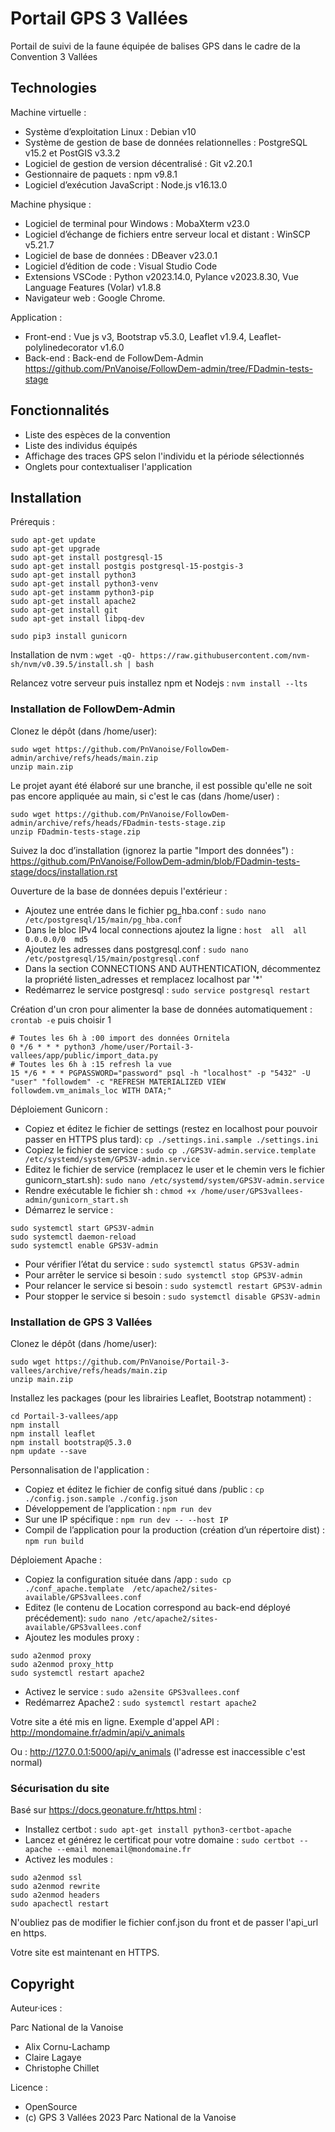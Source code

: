 # Portail GPS 3 Vallées
Portail de suivi de la faune équipée de balises GPS dans le cadre de la Convention 3 Vallées

## Technologies

Machine virtuelle :
- Système d’exploitation Linux : Debian v10
- Système de gestion de base de données relationnelles : PostgreSQL v15.2 et PostGIS v3.3.2
- Logiciel de gestion de version décentralisé : Git v2.20.1
- Gestionnaire de paquets : npm v9.8.1
- Logiciel d’exécution JavaScript : Node.js v16.13.0

Machine physique :
- Logiciel de terminal pour Windows : MobaXterm v23.0
- Logiciel d’échange de fichiers entre serveur local et distant : WinSCP v5.21.7
- Logiciel de base de données : DBeaver v23.0.1
- Logiciel d’édition de code : Visual Studio Code
- Extensions VSCode : Python v2023.14.0, Pylance v2023.8.30, Vue Language Features (Volar) v1.8.8
- Navigateur web : Google Chrome.

Application :
- Front-end : Vue js v3, Bootstrap v5.3.0, Leaflet v1.9.4, Leaflet-polylinedecorator v1.6.0
- Back-end : Back-end de FollowDem-Admin https://github.com/PnVanoise/FollowDem-admin/tree/FDadmin-tests-stage 

## Fonctionnalités 

- Liste des espèces de la convention
- Liste des individus équipés 
- Affichage des traces GPS selon l'individu et la période sélectionnés 
- Onglets pour contextualiser l'application

## Installation 

Prérequis :
```
sudo apt-get update
sudo apt-get upgrade
sudo apt-get install postgresql-15
sudo apt-get install postgis postgresql-15-postgis-3
sudo apt-get install python3
sudo apt-get install python3-venv
sudo apt-get instamm python3-pip
sudo apt-get install apache2
sudo apt-get install git
sudo apt-get install libpq-dev

sudo pip3 install gunicorn
```
Installation de nvm : `wget -qO- https://raw.githubusercontent.com/nvm-sh/nvm/v0.39.5/install.sh | bash`

Relancez votre serveur puis installez npm et Nodejs : `nvm install --lts`

### Installation de FollowDem-Admin 

Clonez le dépôt (dans /home/user):
```
sudo wget https://github.com/PnVanoise/FollowDem-admin/archive/refs/heads/main.zip
unzip main.zip
```
Le projet ayant été élaboré sur une branche, il est possible qu'elle ne soit pas encore appliquée au main, si c'est le cas (dans /home/user) :
```
sudo wget https://github.com/PnVanoise/FollowDem-admin/archive/refs/heads/FDadmin-tests-stage.zip
unzip FDadmin-tests-stage.zip 
```
Suivez la doc d’installation (ignorez la partie "Import des données") : https://github.com/PnVanoise/FollowDem-admin/blob/FDadmin-tests-stage/docs/installation.rst 

Ouverture de la base de données depuis l'extérieur : 
- Ajoutez une entrée dans le fichier pg_hba.conf : `sudo nano /etc/postgresql/15/main/pg_hba.conf`
- Dans le bloc IPv4 local connections ajoutez la ligne : `host  all  all  0.0.0.0/0  md5`
- Ajoutez les adresses dans postgresql.conf : `sudo nano /etc/postgresql/15/main/postgresql.conf`
- Dans la section CONNECTIONS AND AUTHENTICATION, décommentez la propriété listen_adresses et remplacez localhost par '*'
- Redémarrez le service postgresql : `sudo service postgresql restart`

Création d'un cron pour alimenter la base de données automatiquement : `crontab -e` puis choisir 1
```
# Toutes les 6h à :00 import des données Ornitela
0 */6 * * * python3 /home/user/Portail-3-vallees/app/public/import_data.py 
# Toutes les 6h à :15 refresh la vue
15 */6 * * * PGPASSWORD="password" psql -h "localhost" -p "5432" -U "user" "followdem" -c "REFRESH MATERIALIZED VIEW followdem.vm_animals_loc WITH DATA;"
```

Déploiement Gunicorn :
- Copiez et éditez le fichier de settings (restez en localhost pour pouvoir passer en HTTPS plus tard): `cp ./settings.ini.sample ./settings.ini`
- Copiez le fichier de service : `sudo cp ./GPS3V-admin.service.template /etc/systemd/system/GPS3V-admin.service`
- Editez le fichier de service (remplacez le user et le chemin vers le fichier gunicorn_start.sh): `sudo nano /etc/systemd/system/GPS3V-admin.service`
- Rendre exécutable le fichier sh : `chmod +x /home/user/GPS3vallees-admin/gunicorn_start.sh`
- Démarrez le service : 
```
sudo systemctl start GPS3V-admin
sudo systemctl daemon-reload
sudo systemctl enable GPS3V-admin
```
- Pour vérifier l’état du service : `sudo systemctl status GPS3V-admin`
- Pour arrêter le service si besoin : `sudo systemctl stop GPS3V-admin`
- Pour relancer le service si besoin : `sudo systemctl restart GPS3V-admin`
- Pour stopper le service si besoin : `sudo systemctl disable GPS3V-admin`

### Installation de GPS 3 Vallées

Clonez le dépôt (dans /home/user):
```
sudo wget https://github.com/PnVanoise/Portail-3-vallees/archive/refs/heads/main.zip
unzip main.zip 
```
Installez les packages (pour les librairies Leaflet, Bootstrap notamment) :
```
cd Portail-3-vallees/app 
npm install
npm install leaflet
npm install bootstrap@5.3.0
npm update --save
```
Personnalisation de l'application :
- Copiez et éditez le fichier de config situé dans /public : `cp ./config.json.sample ./config.json`
- Développement de l’application : `npm run dev`
- Sur une IP spécifique : `npm run dev -- --host IP` 
- Compil de l’application pour la production (création d’un répertoire dist) : `npm run build` 

Déploiement Apache :
- Copiez la configuration située dans /app : `sudo cp ./conf_apache.template  /etc/apache2/sites-available/GPS3vallees.conf`  
- Editez (le contenu de Location correspond au back-end déployé précédement): `sudo nano /etc/apache2/sites-available/GPS3vallees.conf`
- Ajoutez les modules proxy :
```
sudo a2enmod proxy
sudo a2enmod proxy_http
sudo systemctl restart apache2
```
- Activez le service : `sudo a2ensite GPS3vallees.conf`
- Redémarrez Apache2 : `sudo systemctl restart apache2`

Votre site a été mis en ligne. Exemple d'appel API : http://mondomaine.fr/admin/api/v_animals 

Ou : http://127.0.0.1:5000/api/v_animals (l'adresse est inaccessible c'est normal)

### Sécurisation du site

Basé sur https://docs.geonature.fr/https.html :
- Installez certbot : `sudo apt-get install python3-certbot-apache`
- Lancez et générez le certificat pour votre domaine : `sudo certbot --apache --email monemail@mondomaine.fr`
- Activez les modules :
```
sudo a2enmod ssl
sudo a2enmod rewrite
sudo a2enmod headers
sudo apachectl restart
```

N'oubliez pas de modifier le fichier conf.json du front et de passer l'api_url en https.

Votre site est maintenant en HTTPS. 

## Copyright
Auteur·ices :

Parc National de la Vanoise

- Alix Cornu-Lachamp
- Claire Lagaye
- Christophe Chillet 

Licence :

- OpenSource
- (c) GPS 3 Vallées 2023 Parc National de la Vanoise

